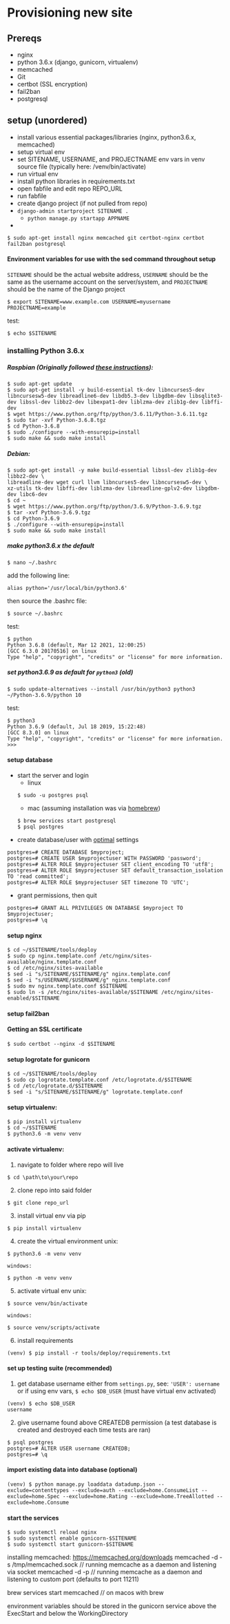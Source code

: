 Provisioning new site
===============================

## Prereqs

* nginx
* python 3.6.x (django, gunicorn, virtualenv)
* memcached
* Git
* certbot (SSL encryption)
* fail2ban
* postgresql


## setup (unordered)

- install various essential packages/libraries (nginx, python3.6.x, memcached)
- setup virtual env
- set SITENAME, USERNAME, and PROJECTNAME env vars in venv source file (typically here: /venv/bin/activate)
- run virtual env
- install python libraries in requirements.txt
- open fabfile and edit repo REPO_URL
- run fabfile
- create django project (if not pulled from repo)
- `django-admin startproject SITENAME .`
    - `python manage.py startapp APPNAME`
-

```
$ sudo apt-get install nginx memcached git certbot-nginx certbot fail2ban postgresql
```

#### Environment variables for use with the sed command throughout setup

`SITENAME` should be the actual website address, `USERNAME` should be the same as
the username account on the server/system, and `PROJECTNAME` should be the name of the Django project

```
$ export SITENAME=www.example.com USERNAME=myusername PROJECTNAME=example
```
test:
```
$ echo $SITENAME
```

### installing Python 3.6.x

##### Raspbian (Originally followed [these instructions](https://installvirtual.com/install-python-3-on-raspberry-pi-raspbian/)):

```
$ sudo apt-get update
$ sudo apt-get install -y build-essential tk-dev libncurses5-dev libncursesw5-dev libreadline6-dev libdb5.3-dev libgdbm-dev libsqlite3-dev libssl-dev libbz2-dev libexpat1-dev liblzma-dev zlib1g-dev libffi-dev
$ wget https://www.python.org/ftp/python/3.6.11/Python-3.6.11.tgz
$ sudo tar -xvf Python-3.6.8.tgz
$ cd Python-3.6.8
$ sudo ./configure --with-ensurepip=install
$ sudo make && sudo make install
```

##### Debian:

```
$ sudo apt-get install -y make build-essential libssl-dev zlib1g-dev libbz2-dev \
libreadline-dev wget curl llvm libncurses5-dev libncursesw5-dev \
xz-utils tk-dev libffi-dev liblzma-dev libreadline-gplv2-dev libgdbm-dev libc6-dev
$ cd ~
$ wget https://www.python.org/ftp/python/3.6.9/Python-3.6.9.tgz
$ tar -xvf Python-3.6.9.tgz
$ cd Python-3.6.9
$ ./configure --with-ensurepip=install
$ sudo make && sudo make install
```
##### make python3.6.x the default
```
$ nano ~/.bashrc
```
add the following line:
```
alias python='/usr/local/bin/python3.6'
```
then source the .bashrc file:
```
$ source ~/.bashrc

```
test:
```
$ python
Python 3.6.8 (default, Mar 12 2021, 12:00:25)
[GCC 6.3.0 20170516] on linux
Type "help", "copyright", "credits" or "license" for more information.
```
##### set python3.6.9 as default for  `python3` (old)
```
$ sudo update-alternatives --install /usr/bin/python3 python3 ~/Python-3.6.9/python 10
```
test:
```
$ python3
Python 3.6.9 (default, Jul 18 2019, 15:22:48)
[GCC 8.3.0] on linux
Type "help", "copyright", "credits" or "license" for more information.
>>>
```

#### setup database
* start the server and login
    * linux
    ```
    $ sudo -u postgres psql
    ```
    * mac (assuming installation was via [homebrew](https://wiki.postgresql.org/wiki/Homebrew))
    ```
    $ brew services start postgresql
    $ psql postgres
    ```
* create database/user with [optimal](https://docs.djangoproject.com/en/3.0/ref/databases/#optimizing-postgresql-s-configuration) settings
```
postgres=# CREATE DATABASE $myproject;
postgres=# CREATE USER $myprojectuser WITH PASSWORD 'password';
postgres=# ALTER ROLE $myprojectuser SET client_encoding TO 'utf8';
postgres=# ALTER ROLE $myprojectuser SET default_transaction_isolation TO 'read committed';
postgres=# ALTER ROLE $myprojectuser SET timezone TO 'UTC';
```
* grant permissions, then quit
```
postgres=# GRANT ALL PRIVILEGES ON DATABASE $myproject TO $myprojectuser;
postgres=# \q
```

#### setup nginx
```
$ cd ~/$SITENAME/tools/deploy
$ sudo cp nginx.template.conf /etc/nginx/sites-available/nginx.template.conf
$ cd /etc/nginx/sites-available
$ sed -i "s/SITENAME/$SITENAME/g" nginx.template.conf
$ sed -i "s/USERNAME/$USERNAME/g" nginx.template.conf
$ sudo mv nginx.template.conf $SITENAME
$ sudo ln -s /etc/nginx/sites-available/$SITENAME /etc/nginx/sites-enabled/$SITENAME
```

#### setup fail2ban

#### Getting an SSL certificate
```
$ sudo certbot --nginx -d $SITENAME
```

#### setup logrotate for gunicorn
```
$ cd ~/$SITENAME/tools/deploy
$ sudo cp logrotate.template.conf /etc/logrotate.d/$SITENAME
$ cd /etc/logrotate.d/$SITENAME
$ sed -i "s/SITENAME/$SITENAME/g" logrotate.template.conf
```
#### setup virtualenv:
```
$ pip install virtualenv
$ cd ~/$SITENAME
$ python3.6 -m venv venv
```

#### activate virtualenv:
1. navigate to folder where repo will live
```
$ cd \path\to\your\repo
```

2. clone repo into said folder
```
$ git clone repo_url
```
3. install virtual env via pip
```
$ pip install virtualenv
```
4. create the virtual environment
    unix:
```
$ python3.6 -m venv venv
```
    windows:
```
$ python -m venv venv
```
5. activate virtual env
    unix:
```
$ source venv/bin/activate
```
    windows:
```
$ source venv/scripts/activate
```
6. install requirements
```
(venv) $ pip install -r tools/deploy/requirements.txt
```

#### set up testing suite (recommended)

1. get database username
    either from `settings.py`, see: `'USER': username`
    or
    if using env vars, `$ echo $DB_USER` (must have virtual env activated)
```
(venv) $ echo $DB_USER
username
```
2. give username found above CREATEDB permission (a test database is created and destroyed each time tests are ran)
```
$ psql postgres
postgres=# ALTER USER username CREATEDB;
postgres=# \q
```

#### import existing data into database (optional)
```
(venv) $ python manage.py loaddata datadump.json --exclude=contenttypes --exclude=auth --exclude=home.ConsumeList --exclude=home.Spec --exclude=home.Rating --exclude=home.TreeAllotted --exclude=home.Consume
```

#### start the services
```
$ sudo systemctl reload nginx
$ sudo systemctl enable gunicorn-$SITENAME
$ sudo systemctl start gunicorn-$SITENAME
```
installing memcached: https://memcached.org/downloads
memcached -d -s /tmp/memcached.sock // running memcache as a daemon and listening via socket
memcached -d -p <port> // running memcache as a daemon and listening to custom port (defaults to port 11211)

brew services start memcached // on macos with brew

environment variables should be stored in the gunicorn service above the ExecStart and below the WorkingDirectory

